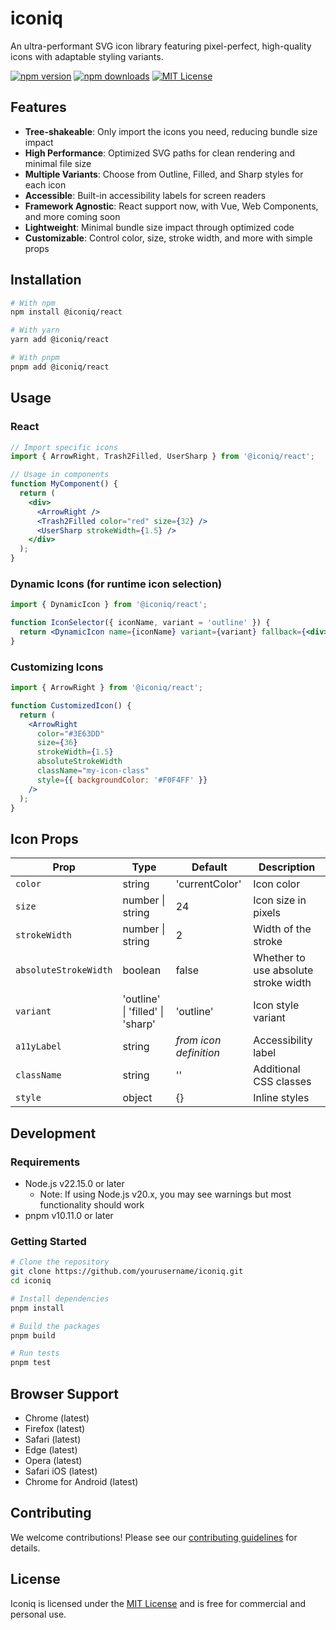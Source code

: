 # iconiq

An ultra-performant SVG icon library featuring pixel-perfect, high-quality icons with adaptable styling variants.

[![npm version](https://img.shields.io/npm/v/@iconiq/react.svg?style=flat-square)](https://www.npmjs.org/package/@iconiq/react)
[![npm downloads](https://img.shields.io/npm/dm/@iconiq/react.svg?style=flat-square)](https://www.npmjs.org/package/@iconiq/react)
[![MIT License](https://img.shields.io/badge/license-MIT-blue.svg?style=flat-square)](https://github.com/yourusername/iconiq/blob/main/LICENSE)

## Features

- **Tree-shakeable**: Only import the icons you need, reducing bundle size impact
- **High Performance**: Optimized SVG paths for clean rendering and minimal file size
- **Multiple Variants**: Choose from Outline, Filled, and Sharp styles for each icon
- **Accessible**: Built-in accessibility labels for screen readers
- **Framework Agnostic**: React support now, with Vue, Web Components, and more coming soon
- **Lightweight**: Minimal bundle size impact through optimized code
- **Customizable**: Control color, size, stroke width, and more with simple props

## Installation

```bash
# With npm
npm install @iconiq/react

# With yarn
yarn add @iconiq/react

# With pnpm
pnpm add @iconiq/react
```

## Usage

### React

```jsx
// Import specific icons
import { ArrowRight, Trash2Filled, UserSharp } from '@iconiq/react';

// Usage in components
function MyComponent() {
  return (
    <div>
      <ArrowRight />
      <Trash2Filled color="red" size={32} />
      <UserSharp strokeWidth={1.5} />
    </div>
  );
}
```

### Dynamic Icons (for runtime icon selection)

```jsx
import { DynamicIcon } from '@iconiq/react';

function IconSelector({ iconName, variant = 'outline' }) {
  return <DynamicIcon name={iconName} variant={variant} fallback={<div>Icon not found</div>} />;
}
```

### Customizing Icons

```jsx
import { ArrowRight } from '@iconiq/react';

function CustomizedIcon() {
  return (
    <ArrowRight
      color="#3E63DD"
      size={36}
      strokeWidth={1.5}
      absoluteStrokeWidth
      className="my-icon-class"
      style={{ backgroundColor: '#F0F4FF' }}
    />
  );
}
```

## Icon Props

| Prop                  | Type                             | Default                | Description                          |
| --------------------- | -------------------------------- | ---------------------- | ------------------------------------ |
| `color`               | string                           | 'currentColor'         | Icon color                           |
| `size`                | number \| string                 | 24                     | Icon size in pixels                  |
| `strokeWidth`         | number \| string                 | 2                      | Width of the stroke                  |
| `absoluteStrokeWidth` | boolean                          | false                  | Whether to use absolute stroke width |
| `variant`             | 'outline' \| 'filled' \| 'sharp' | 'outline'              | Icon style variant                   |
| `a11yLabel`           | string                           | _from icon definition_ | Accessibility label                  |
| `className`           | string                           | ''                     | Additional CSS classes               |
| `style`               | object                           | {}                     | Inline styles                        |

## Development

### Requirements

- Node.js v22.15.0 or later
  - Note: If using Node.js v20.x, you may see warnings but most functionality should work
- pnpm v10.11.0 or later

### Getting Started

```bash
# Clone the repository
git clone https://github.com/yourusername/iconiq.git
cd iconiq

# Install dependencies
pnpm install

# Build the packages
pnpm build

# Run tests
pnpm test
```

## Browser Support

- Chrome (latest)
- Firefox (latest)
- Safari (latest)
- Edge (latest)
- Opera (latest)
- Safari iOS (latest)
- Chrome for Android (latest)

## Contributing

We welcome contributions! Please see our [contributing guidelines](./CONTRIBUTING.md) for details.

## License

Iconiq is licensed under the [MIT License](./LICENSE) and is free for commercial and personal use.
